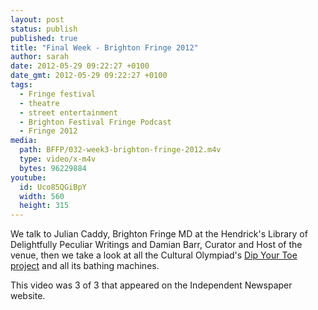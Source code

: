 ```yaml
---
layout: post
status: publish
published: true
title: "Final Week - Brighton Fringe 2012"
author: sarah
date: 2012-05-29 09:22:27 +0100
date_gmt: 2012-05-29 09:22:27 +0100
tags:
  - Fringe festival
  - theatre
  - street entertainment
  - Brighton Festival Fringe Podcast
  - Fringe 2012
media:
  path: BFFP/032-week3-brighton-fringe-2012.m4v
  type: video/x-m4v
  bytes: 96229884
youtube:
  id: Uco85QGiBpY
  width: 560
  height: 315
---
```

We talk to Julian Caddy, Brighton Fringe MD at the Hendrick's Library of 
Delightfully Peculiar Writings and Damian Barr, Curator and Host of the venue, 
then we take a look at all the Cultural Olympiad's 
<a href="http://www.dipyourtoe.co.uk" target="_blank">Dip Your Toe project</a> and all its 
bathing machines. 

This video was 3 of 3 that appeared on the Independent Newspaper website.
